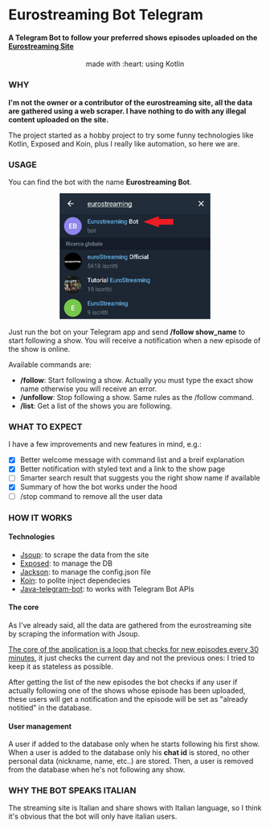 # Eurostreaming Bot Telegram

#### A Telegram Bot to follow your preferred shows episodes uploaded on the [Eurostreaming Site](https://eurostreaming.pink)
<p align="center">made with :heart: using Kotlin</p>

### WHY
**I'm not the owner or a contributor of the eurostreaming site, all the data are gathered using a web scraper. I have nothing to do with any illegal content uploaded on the site.**

The project started as a hobby project to try some funny technologies like Kotlin, Exposed and Koin, plus I really like automation, so here we are.

### USAGE
You can find the bot with the name **Eurostreaming Bot**.
<p align="center">
    <img width="300" height="250" src="readme/find_the_bot.jpg">
</p>

Just run the bot on your Telegram app and send **/follow show_name** to start following a show. You will receive a notification when a new episode of the show is online.

Available commands are:
- **/follow**: Start following a show. Actually you must type the exact show name otherwise you will receive an error.
- **/unfollow**: Stop following a show. Same rules as the /follow command.
- **/list**: Get a list of the shows you are following.

### WHAT TO EXPECT
I have a few improvements and new features in mind, e.g.:
- [x] Better welcome message with command list and a breif explanation
- [x] Better notification with styled text and a link to the show page
- [ ] Smarter search result that suggests you the right show name if available
- [x] Summary of how the bot works under the hood
- [ ] /stop command to remove all the user data

### HOW IT WORKS
#### Technologies
- [Jsoup](https://jsoup.org/): to scrape the data from the site
- [Exposed](https://github.com/JetBrains/Exposed): to manage the DB
- [Jackson](https://github.com/FasterXML/jackson): to manage the config.json file
- [Koin](https://jsoup.org/): to polite inject dependecies
- [Java-telegram-bot](https://github.com/pengrad/java-telegram-bot-api): to works with Telegram Bot APIs

#### The core
As I've already said, all the data are gathered from the eurostreaming site by scraping the information with Jsoup.

[The core of the application is a loop that checks for new episodes every 30 minutes](src/main/kotlin/Application.kt), it just checks the current day and not the previous ones: I tried to keep it as stateless as possible.

After getting the list of the new episodes the bot checks if any user if actually following one of the shows whose episode has been uploaded, these users will get a notification and the episode will be set as "already notitied" in the database.

#### User management
A user if added to the database only when he starts following his first show.\
When a user is added to the database only his **chat id** is stored, no other personal data (nickname, name, etc..) are stored.
Then, a user is removed from the database when he's not following any show.

### WHY THE BOT SPEAKS ITALIAN
The streaming site is Italian and share shows with Italian language, so I think it's obvious that the bot will only have italian users.
